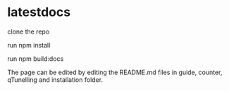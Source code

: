 # latestdocs

clone the repo 

run npm install

run npm build:docs

The page can be edited by editing the README.md files in guide, counter, qTunelling and installation folder.



